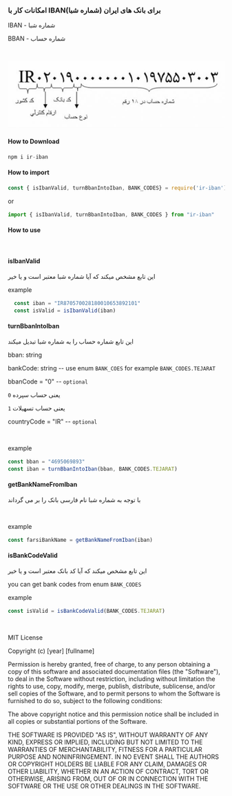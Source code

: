 ### امکانات کار با IBAN(شماره شبا) برای بانک های ایران

IBAN - شماره شبا

BBAN - شماره حساب

<br >

![image of structure of IBAN number](./OfficebazSheba.jpg)

#### How to Download
```js
npm i ir-iban
```

#### How to import
```js
const { isIbanValid, turnBbanIntoIban, BANK_CODES} = require('ir-iban')
```

or

```js
import { isIbanValid, turnBbanIntoIban, BANK_CODES } from "ir-iban"
```

#### How to use
<br >

#### isIbanValid
این تابع مشخص میکند که آیا شماره شبا معتبر است و یا خیر

example
```js
  const iban = "IR870570028180010653892101"
  const isValid = isIbanValid(iban)
```

#### turnBbanIntoIban
این تابع شماره حساب را به شماره شبا تبدیل میکند

bban: string

bankCode: string -- use enum `BANK_COES` for example `BANK_CODES.TEJARAT`

bbanCode = "0" -- `optional`

`0` یعنی حساب سپرده

`1` یعنی حساب تسهیلات

countryCode = "IR" -- `optional`

<br >

example
```js
const bban = "4695069893"
const iban = turnBbanIntoIban(bban, BANK_CODES.TEJARAT)
```

#### getBankNameFromIban
با توجه به شماره شبا نام فارسی بانک را بر می گرداند

<br >

example
```js
const farsiBankName = getBankNameFromIban(iban)
```

#### isBankCodeValid
این تابع مشخص میکند که آیا کد بانک معتبر است و یا خیر

you can get bank codes from enum `BANK_CODES`

example

```js
const isValid = isBankCodeValid(BANK_CODES.TEJARAT)
```

<br >

MIT License

Copyright (c) [year] [fullname]

Permission is hereby granted, free of charge, to any person obtaining a copy
of this software and associated documentation files (the "Software"), to deal
in the Software without restriction, including without limitation the rights
to use, copy, modify, merge, publish, distribute, sublicense, and/or sell
copies of the Software, and to permit persons to whom the Software is
furnished to do so, subject to the following conditions:

The above copyright notice and this permission notice shall be included in all
copies or substantial portions of the Software.

THE SOFTWARE IS PROVIDED "AS IS", WITHOUT WARRANTY OF ANY KIND, EXPRESS OR
IMPLIED, INCLUDING BUT NOT LIMITED TO THE WARRANTIES OF MERCHANTABILITY,
FITNESS FOR A PARTICULAR PURPOSE AND NONINFRINGEMENT. IN NO EVENT SHALL THE
AUTHORS OR COPYRIGHT HOLDERS BE LIABLE FOR ANY CLAIM, DAMAGES OR OTHER
LIABILITY, WHETHER IN AN ACTION OF CONTRACT, TORT OR OTHERWISE, ARISING FROM,
OUT OF OR IN CONNECTION WITH THE SOFTWARE OR THE USE OR OTHER DEALINGS IN THE
SOFTWARE.